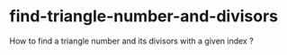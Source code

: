 # find-triangle-number-and-divisors
How to find a triangle number and its divisors with a given index ?
